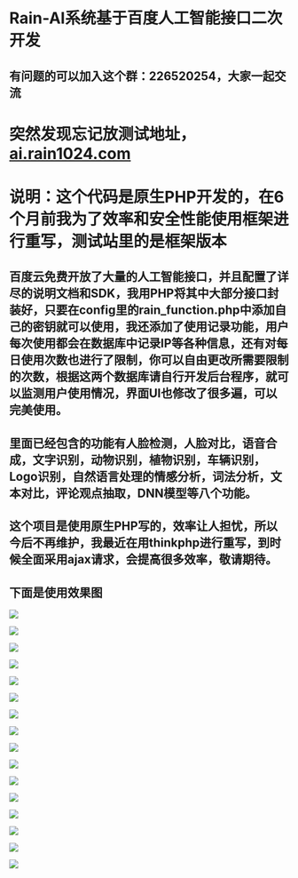 # Rain-AI系统基于百度人工智能接口二次开发
## 有问题的可以加入这个群：226520254，大家一起交流
# 突然发现忘记放测试地址，[ai.rain1024.com](http://ai.rain1024.com)
# 说明：这个代码是原生PHP开发的，在6个月前我为了效率和安全性能使用框架进行重写，测试站里的是框架版本
## 百度云免费开放了大量的人工智能接口，并且配置了详尽的说明文档和SDK，我用PHP将其中大部分接口封装好，只要在config里的rain_function.php中添加自己的密钥就可以使用，我还添加了使用记录功能，用户每次使用都会在数据库中记录IP等各种信息，还有对每日使用次数也进行了限制，你可以自由更改所需要限制的次数，根据这两个数据库请自行开发后台程序，就可以监测用户使用情况，界面UI也修改了很多遍，可以完美使用。
## 里面已经包含的功能有人脸检测，人脸对比，语音合成，文字识别，动物识别，植物识别，车辆识别，Logo识别，自然语言处理的情感分析，词法分析，文本对比，评论观点抽取，DNN模型等八个功能。
## 这个项目是使用原生PHP写的，效率让人担忧，所以今后不再维护，我最近在用thinkphp进行重写，到时候全面采用ajax请求，会提高很多效率，敬请期待。
## 下面是使用效果图

![](http://cos.rain1024.com/blog/php/php45.jpg)

![](http://cos.rain1024.com/blog/php/php46.jpg)

![](http://cos.rain1024.com/blog/php/php47.jpg)

![](http://cos.rain1024.com/blog/php/php48.jpg)

![](http://cos.rain1024.com/blog/php/php49.jpg)

![](http://cos.rain1024.com/blog/php/php50.jpg)

![](http://cos.rain1024.com/blog/php/php51.jpg)

![](http://cos.rain1024.com/blog/php/php52.jpg)

![](http://cos.rain1024.com/blog/php/php53.jpg)

![](http://cos.rain1024.com/blog/php/php54.jpg)

![](http://cos.rain1024.com/blog/php/php55.jpg)

![](http://cos.rain1024.com/blog/php/php56.jpg)

![](http://cos.rain1024.com/blog/php/php57.jpg)

![](http://cos.rain1024.com/blog/php/php58.jpg)

![](http://cos.rain1024.com/blog/php/php59.jpg)

![](http://cos.rain1024.com/blog/php/php60.jpg)
